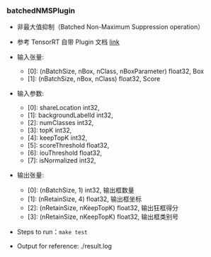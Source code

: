 ### batchedNMSPlugin
+ 非最大值抑制（Batched Non-Maximum Suppression operation）
+ 参考 TensorRT 自带 Plugin 文档 [link](https://github.com/NVIDIA/TensorRT/tree/main/plugin/batchedNMSPlugin)
+ 输入张量:
    - [0]: (nBatchSize, nBox, nClass, nBoxParameter)    float32,    Box
    - [1]: (nBatchSize, nBox, nClass)                   float32,    Score
+ 输入参数:
    - [0]: shareLocation                                int32,
    - [1]: backgroundLabelId                            int32,
    - [2]: numClasses                                   int32,
    - [3]: topK                                         int32,
    - [4]: keepTopK                                     int32,
    - [5]: scoreThreshold                               float32,
    - [6]: iouThreshold                                 float32,
    - [7]: isNormalized                                 int32,
+ 输出张量:
    - [0]: (nBatchSize, 1)                              int32,      输出框数量
    - [1]: (nRetainSize, 4)                             float32,    输出框坐标
    - [2]: (nRetainSize, nKeepTopK)                     float32,    输出狂框得分
    - [3]: (nRetainSize, nKeepTopK)                     float32,    输出框类别号

+ Steps to run：`make test`
+ Output for reference: ./result.log
